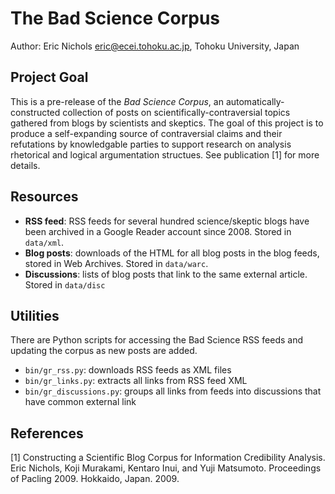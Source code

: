 # The Bad Science Corpus

Author: Eric Nichols <eric@ecei.tohoku.ac.jp>, Tohoku University, Japan

## Project Goal

This is a pre-release of the *Bad Science Corpus*, an automatically-constructed collection of posts on scientifically-contraversial topics gathered from blogs by scientists and skeptics. The goal of this project is to produce a self-expanding source of contraversial claims and their refutations by knowledgable parties to support research on analysis rhetorical and logical argumentation structues. See publication [1] for more details.

## Resources

* __RSS feed__: RSS feeds for several hundred science/skeptic blogs have been archived in a Google Reader account since 2008. Stored in `data/xml`.
* __Blog posts__: downloads of the HTML for all blog posts in the blog feeds, stored in Web Archives. Stored in `data/warc`.
* __Discussions__: lists of blog posts that link to the same external article. Stored in `data/disc`

## Utilities

There are Python scripts for accessing the Bad Science RSS feeds and updating the corpus as new posts are added. 

* `bin/gr_rss.py`: downloads RSS feeds as XML files
* `bin/gr_links.py`: extracts all links from RSS feed XML
* `bin/gr_discussions.py`: groups all links from feeds into discussions that have common external link

## References

[1] Constructing a Scientific Blog Corpus for Information Credibility Analysis. Eric Nichols, Koji Murakami, Kentaro Inui, and Yuji Matsumoto. Proceedings of Pacling 2009. Hokkaido, Japan. 2009.
